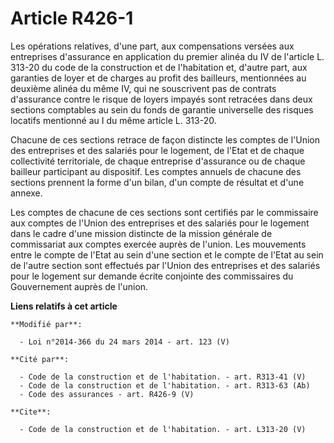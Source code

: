 # Article R426-1

Les opérations relatives, d'une part, aux compensations versées aux entreprises d'assurance en application du premier alinéa
du IV de l'article L. 313-20 du code de la construction et de l'habitation et, d'autre part, aux garanties de loyer et de
charges au profit des bailleurs, mentionnées au deuxième alinéa du même IV, qui ne souscrivent pas de contrats d'assurance
contre le risque de loyers impayés sont retracées dans deux sections comptables au sein du fonds de garantie universelle des
risques locatifs mentionné au I du même article L. 313-20. 

Chacune de ces sections retrace de façon distincte les comptes de l'Union des entreprises et des salariés pour le logement,
de l'Etat et de chaque collectivité territoriale, de chaque entreprise d'assurance ou de chaque bailleur participant au
dispositif. Les comptes annuels de chacune des sections prennent la forme d'un bilan, d'un compte de résultat et d'une
annexe. 

Les comptes de chacune de ces sections sont certifiés par le commissaire aux comptes de l'Union des entreprises et des
salariés pour le logement dans le cadre d'une mission distincte de la mission générale de commissariat aux comptes exercée
auprès de l'union. Les mouvements entre le compte de l'Etat au sein d'une section et le compte de l'Etat au sein de l'autre
section sont effectués par l'Union des entreprises et des salariés pour le logement sur demande écrite conjointe des
commissaires du Gouvernement auprès de l'union.

**Liens relatifs à cet article**

	**Modifié par**:

	  - Loi n°2014-366 du 24 mars 2014 - art. 123 (V)

	**Cité par**:

	  - Code de la construction et de l'habitation. - art. R313-41 (V)
	  - Code de la construction et de l'habitation. - art. R313-63 (Ab)
	  - Code des assurances - art. R426-9 (V)

	**Cite**:

	  - Code de la construction et de l'habitation. - art. L313-20 (V)
